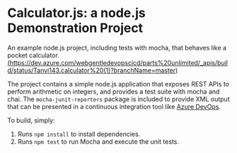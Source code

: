 Calculator.js: a node.js Demonstration Project
==============================================
An example node.js project, including tests with mocha, that behaves like
a pocket calculator.
[
(https://dev.azure.com/webgentledevopscicd/parts%20unlimited/_apis/build/status/Tanvi143.calculator%20(1)?branchName=master)](https://dev.azure.com/webgentledevopscicd/parts%20unlimited/_build/latest?definitionId=20&branchName=master)

The project contains a simple node.js application that exposes REST APIs
to perform arithmetic on integers, and provides a test suite with mocha
and chai.  The `mocha-junit-reporters` package is included to provide XML
output that can be presented in a continuous integration tool like
[Azure DevOps](https://azure.com/devops).

To build, simply:

1. Runs `npm install` to install dependencies.
2. Runs `npm test` to run Mocha and execute the unit tests.

